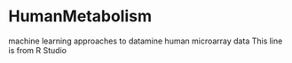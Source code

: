 # HumanMetabolism
machine learning approaches to datamine human microarray data
This line is from R Studio